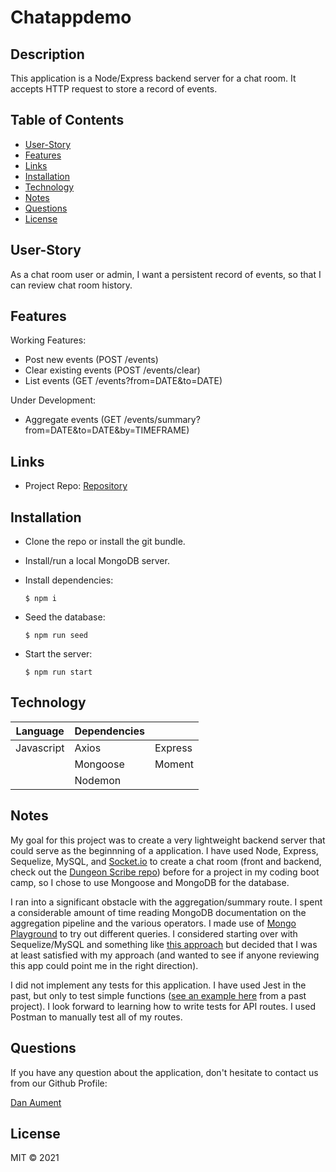 # Chatappdemo

## Description

This application is a Node/Express backend server for a chat room.  It accepts HTTP request to store a record of events.

## Table of Contents

* [User-Story](#User-Story)
* [Features](#Features)
* [Links](#Links)
* [Installation](#Installation)
* [Technology](#Technology)
* [Notes](#Notes)
* [Questions](#Questions)
* [License](#License)

## User-Story

As a chat room user or admin, I want a persistent record of events, so that I can review chat room history.

## Features

Working Features: 

* Post new events (POST /events)
* Clear existing events (POST /events/clear)
* List events (GET /events?from=DATE&to=DATE)

Under Development:

* Aggregate events (GET /events/summary?from=DATE&to=DATE&by=TIMEFRAME)

## Links

* Project Repo: [Repository](https://github.com/danaument/chatappdemo)

## Installation

* Clone the repo or install the git bundle.
* Install/run a local MongoDB server.
* Install dependencies: 

     ```$ npm i```

* Seed the database:

     ```$ npm run seed```
* Start the server:

     ```$ npm run start```


## Technology

| Language | Dependencies |  |
| --- | --- | --- |
| Javascript | Axios | Express |
|  | Mongoose | Moment |
|  | Nodemon |  |



## Notes

My goal for this project was to create a very lightweight backend server that could serve as the beginnning of a application.  I have used Node, Express, Sequelize, MySQL, and [Socket.io](https://www.npmjs.com/package/socket.io) to create a chat room (front and backend, check out the [Dungeon Scribe repo](https://github.com/jeishu/dungeon_scribe)) before for a project in my coding boot camp, so I chose to use Mongoose and MongoDB for the database. 

I ran into a significant obstacle with the aggregation/summary route.  I spent a considerable amount of time reading MongoDB documentation on the aggregation pipeline and the various operators.  I made use of [Mongo Playground](https://mongoplayground.net/) to try out different queries.  I considered starting over with Sequelize/MySQL and something like [this approach](https://stackoverflow.com/questions/35073918/sequelize-grouping-by-date-disregarding-hours-minutes-seconds/54116200) but decided that I was at least satisfied with my approach (and wanted to see if anyone reviewing this app could point me in the right direction).

I did not implement any tests for this application.  I have used Jest in the past, but only to test simple functions ([see an example here](https://github.com/jeishu/dungeon_scribe/tree/main/test) from a past project).  I look forward to learning how to write tests for API routes.  I used Postman to manually test all of my routes.


## Questions
If you have any question about the application, don't hesitate to contact us from our Github Profile:

[Dan Aument](https://github.com/danaument)


## License

MIT © 2021 